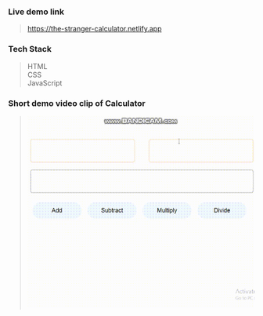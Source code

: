 ### Live demo link<br>
>https://the-stranger-calculator.netlify.app
### Tech Stack <br>
>HTML<br>
>CSS<br>
>JavaScript<br>
### Short demo video clip of Calculator <br>
>![Live Demo](calc.gif)
